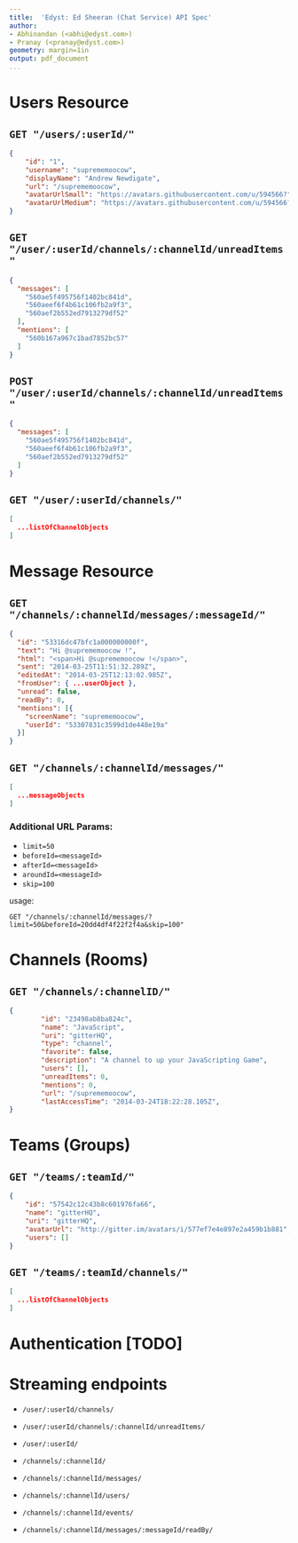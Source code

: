 ```yaml
---
title:  'Edyst: Ed Sheeran (Chat Service) API Spec'
author:
- Abhinandan (<abhi@edyst.com>)
- Pranay (<pranay@edyst.com>)
geometry: margin=1in
output: pdf_document
...
```


# Users Resource
 
## `GET "/users/:userId/"`
```json
{
    "id": "1",
    "username": "suprememoocow",
    "displayName": "Andrew Newdigate",
    "url": "/suprememoocow",
    "avatarUrlSmall": "https://avatars.githubusercontent.com/u/594566?",
    "avatarUrlMedium": "https://avatars.githubusercontent.com/u/594566?"
}
```

## `GET "/user/:userId/channels/:channelId/unreadItems"`
```json
{
  "messages": [
    "560ae5f495756f1402bc841d",
    "560aeef6f4b61c106fb2a9f3",
    "560aef2b552ed7913279df52"
  ],
  "mentions": [
    "560b167a967c1bad7852bc57"
  ]
}
```

## `POST "/user/:userId/channels/:channelId/unreadItems"`
```json
{
  "messages": [
    "560ae5f495756f1402bc841d",
    "560aeef6f4b61c106fb2a9f3",
    "560aef2b552ed7913279df52"
  ]
}
```

## `GET "/user/:userId/channels/"`
```json
[ 
  ...listOfChannelObjects 
]
```


# Message Resource

## `GET "/channels/:channelId/messages/:messageId/"`
```json
{
  "id": "53316dc47bfc1a000000000f",
  "text": "Hi @suprememoocow !",
  "html": "<span>Hi @suprememoocow !</span>",
  "sent": "2014-03-25T11:51:32.289Z",
  "editedAt": "2014-03-25T12:13:02.985Z",
  "fromUser": { ...userObject },
  "unread": false,
  "readBy": 0,
  "mentions": [{
    "screenName": "suprememoocow",
    "userId": "53307831c3599d1de448e19a"
  }]
}
```

## `GET "/channels/:channelId/messages/"`
```json
[ 
  ...messageObjects 
]
```

### Additional URL Params:

- `limit=50`
- `beforeId=<messageId>`
- `afterId=<messageId>`
- `aroundId=<messageId>`
- `skip=100`

usage:

```
GET "/channels/:channelId/messages/?limit=50&beforeId=20dd4df4f22f2f4a&skip=100"
```

# Channels (Rooms)
 
## `GET "/channels/:channelID/"`
```json
{
        "id": "23498ab8ba824c",
        "name": "JavaScript",
        "uri": "gitterHQ",
        "type": "channel",
        "favorite": false,
        "description": "A channel to up your JavaScripting Game",
        "users": [],
        "unreadItems": 0,
        "mentions": 0,
        "url": "/suprememoocow",
        "lastAccessTime": "2014-03-24T18:22:28.105Z",
}
```


# Teams (Groups)

## `GET "/teams/:teamId/"`
```json
{
    "id": "57542c12c43b8c601976fa66",
    "name": "gitterHQ",
    "uri": "gitterHQ",
    "avatarUrl": "http://gitter.im/avatars/i/577ef7e4e897e2a459b1b881",
    "users": []
}
```

## `GET "/teams/:teamId/channels/"`
```json
[ 
  ...listOfChannelObjects 
]
```

# Authentication [TODO]


#  Streaming endpoints

- `/user/:userId/channels/`

- `/user/:userId/channels/:channelId/unreadItems/`

- `/user/:userId/`

- `/channels/:channelId/`

- `/channels/:channelId/messages/`

- `/channels/:channelId/users/`

- `/channels/:channelId/events/`

- `/channels/:channelId/messages/:messageId/readBy/`



